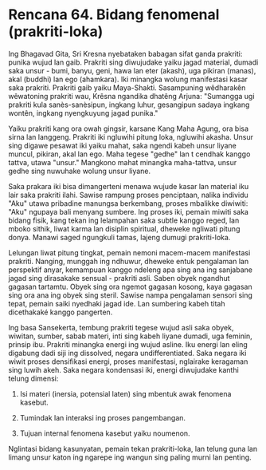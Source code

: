 # Rencana 64. Bidang fenomenal (prakriti-loka)

Ing Bhagavad Gita, Sri Kresna nyebataken babagan sifat ganda prakriti: punika wujud lan gaib. Prakriti sing diwujudake yaiku jagad material, dumadi saka unsur - bumi, banyu, geni, hawa lan eter (akash), uga pikiran (manas), akal (buddhi) lan ego (ahamkara). Iki minangka wolung manifestasi kasar saka prakriti. Prakriti gaib yaiku Maya-Shakti. Sasampuning wêdharakên wêwatoning prakriti wau, Krêsna ngandika dhatêng Arjuna: "Sumangga ugi prakriti kula sanès-sanèsipun, ingkang luhur, gesangipun sadaya ingkang wontên, ingkang nyengkuyung jagad punika."

Yaiku prakriti kang ora owah gingsir, karsane Kang Maha Agung, ora bisa sirna lan langgeng. Prakriti iki ngluwihi pitung loka, ngluwihi akasha. Unsur sing digawe pesawat iki yaiku mahat, saka ngendi kabeh unsur liyane muncul, pikiran, akal lan ego. Maha tegese "gedhe" lan t cendhak kanggo tattva, utawa "unsur." Mangkono mahat minangka maha-tattva, unsur gedhe sing nuwuhake wolung unsur liyane.

Saka prakara iki bisa dimangerteni menawa wujude kasar lan material iku lair saka prakriti ilahi. Sawise rampung proses penciptaan, nalika individu "Aku" utawa pribadine manungsa berkembang, proses mbalikke diwiwiti: "Aku" ngupaya bali menyang sumbere. Ing proses iki, pemain miwiti saka bidang fisik, kang tekan ing lelampahan saka subtle kanggo reged, lan mboko sithik, liwat karma lan disiplin spiritual, dheweke ngliwati pitung donya. Manawi saged ngungkuli tamas, lajeng dumugi prakriti-loka.

Lelungan liwat pitung tingkat, pemain nemoni macem-macem manifestasi prakriti. Nanging, munggah ing ndhuwur, dheweke entuk pengalaman lan perspektif anyar, kemampuan kanggo ndeleng apa sing ana ing sanjabane jagad sing dirasakake sensual - prakriti asli. Saben obyek ngandhut gagasan tartamtu. Obyek sing ora ngemot gagasan kosong, kaya gagasan sing ora ana ing obyek sing steril. Sawise nampa pengalaman sensori sing tepat, pemain saiki nyedhaki jagad ide. Lan sumbering kabeh titah dicethakaké kanggo pangerten.

Ing basa Sansekerta, tembung prakriti tegese wujud asli saka obyek, wiwitan, sumber, sabab materi, inti sing kabeh liyane dumadi, uga feminin, prinsip ibu. Prakriti minangka energi ing wujud asline. Iku energi lan eling digabung dadi siji ing dissolved, negara undifferentiated. Saka negara iki wiwit proses densifikasi energi, proses manifestasi, nglairake keragaman sing luwih akeh. Saka negara kondensasi iki, energi diwujudake kanthi telung dimensi:

1. Isi materi (inersia, potensial laten) sing mbentuk awak fenomena kasebut.

2. Tumindak lan interaksi ing proses pangembangan.

3. Tujuan internal fenomena kasebut yaiku noumenon.

Nglintasi bidang kasunyatan, pemain tekan prakriti-loka, lan telung guna lan limang unsur katon ing ngarepe ing wangun sing paling murni lan penting.
